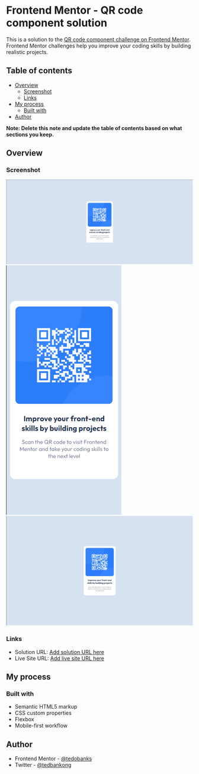 # Frontend Mentor - QR code component solution

This is a solution to the [QR code component challenge on Frontend Mentor](https://www.frontendmentor.io/challenges/qr-code-component-iux_sIO_H). Frontend Mentor challenges help you improve your coding skills by building realistic projects. 

## Table of contents

- [Overview](#overview)
  - [Screenshot](#screenshot)
  - [Links](#links)
- [My process](#my-process)
  - [Built with](#built-with)
- [Author](#author)

**Note: Delete this note and update the table of contents based on what sections you keep.**

## Overview

### Screenshot

![](screenshot_1.png)
![](screenshot_2.png)
![](screenshot_3.png)


### Links

- Solution URL: [Add solution URL here](https://www.frontendmentor.io/solutions/qrcode-mobile-design-card-2VEODskRK3)
- Live Site URL: [Add live site URL here](https://tedobanks.github.io/QR-CODE-Frontend-Mentor/)

## My process

### Built with

- Semantic HTML5 markup
- CSS custom properties
- Flexbox
- Mobile-first workflow

## Author

- Frontend Mentor - [@tedobanks](https://www.frontendmentor.io/profile/tedobanks)
- Twitter - [@tedbankong](https://www.x.com/tedbankong)

